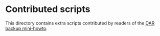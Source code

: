 Contributed scripts
===================

This directory contains extra scripts contributed by readers of the [DAR backup
mini-howto](https://github.com/gradha/dar-differential-backup-mini-howto).

